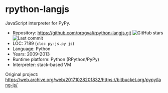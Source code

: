 # rpython-langjs

JavaScript interpreter for PyPy.

* Repository:       https://github.com/progval/rpython-langjs.git <img src="https://img.shields.io/github/stars/progval/rpython-langjs?label=&style=flat-square" alt="GitHub stars" title="GitHub stars"><img src="https://img.shields.io/github/last-commit/progval/rpython-langjs?label=&style=flat-square" alt="Last commit" title="Last commit">
* LOC:              7189 (`cloc py-js.py js`)
* Language:         Python
* Years:            2009-2013
* Runtime platform: Python (RPython/PyPy)
* Interpreter:      stack-based VM

Original project: https://web.archive.org/web/20171028201832/https://bitbucket.org/pypy/lang-js/

